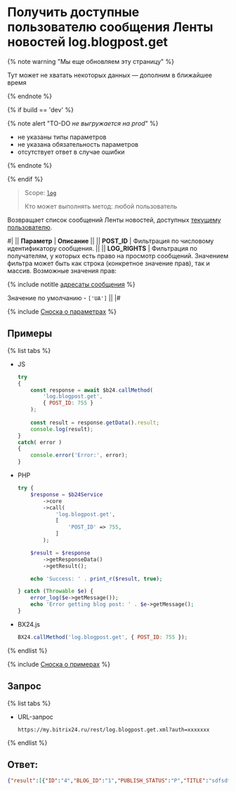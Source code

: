 # Получить доступные пользователю сообщения Ленты новостей log.blogpost.get

{% note warning "Мы еще обновляем эту страницу" %}

Тут может не хватать некоторых данных — дополним в ближайшее время

{% endnote %}

{% if build == 'dev' %}

{% note alert "TO-DO _не выгружается на prod_" %}

- не указаны типы параметров
- не указана обязательность параметров
- отсутствует ответ в случае ошибки

{% endnote %}

{% endif %}

> Scope: [`log`](../scopes/permissions.md)
>
> Кто может выполнять метод: любой пользователь

Возвращает список сообщений Ленты новостей, доступных [текущему пользователю](../how-to-call-rest-api/authorization.md#понятие-текущего-пользователя).

#|
|| **Параметр** | **Описание** ||
|| **POST_ID** | Фильтрация по числовому идентификатору сообщения. ||
|| **LOG_RIGHTS** | Фильтрация по получателям, у которых есть право на просмотр сообщений. Значением фильтра может быть как строка (конкретное значение прав), так и массив. Возможные значения прав:

{% include notitle [адресаты сообщения](./_includes/log-recepients.md) %}

Значение по умолчанию - `['UA']` ||
|#

{% include [Сноска о параметрах](../../_includes/required.md) %}

## Примеры

{% list tabs %}

- JS


    ```js
    try
    {
    	const response = await $b24.callMethod(
    		'log.blogpost.get',
    		{ POST_ID: 755 }
    	);
    	
    	const result = response.getData().result;
    	console.log(result);
    }
    catch( error )
    {
    	console.error('Error:', error);
    }
    ```

- PHP


    ```php
    try {
        $response = $b24Service
            ->core
            ->call(
                'log.blogpost.get',
                [
                    'POST_ID' => 755,
                ]
            );
    
        $result = $response
            ->getResponseData()
            ->getResult();
    
        echo 'Success: ' . print_r($result, true);
    
    } catch (Throwable $e) {
        error_log($e->getMessage());
        echo 'Error getting blog post: ' . $e->getMessage();
    }
    ```

- BX24.js

    ```js
    BX24.callMethod('log.blogpost.get', { POST_ID: 755 });
    ```

{% endlist %}

{% include [Сноска о примерах](../../_includes/examples.md) %}

## Запрос

{% list tabs %}

- URL-запрос

    ```http
    https://my.bitrix24.ru/rest/log.blogpost.get.xml?auth=xxxxxxx
    ```

{% endlist %}

## Ответ:

```json
{"result":[{"ID":"4","BLOG_ID":"1","PUBLISH_STATUS":"P","TITLE":"sdfsdfsd","AUTHOR_ID":"1","ENABLE_COMMENTS":"Y","NUM_COMMENTS":"0","CODE":null,"MICRO":"Y","DETAIL_TEXT":"sdfsdfsd","DATE_PUBLISH":"21.10.2015 17:00:50","CATEGORY_ID":"","HAS_SOCNET_ALL":"Y","HAS_TAGS":"N","HAS_IMAGES":"N","HAS_PROPS":"N","HAS_COMMENT_IMAGES":null},{"ID":"3","BLOG_ID":"1","PUBLISH_STATUS":"P","TITLE":"test1","AUTHOR_ID":"1","ENABLE_COMMENTS":"Y","NUM_COMMENTS":"0","CODE":null,"MICRO":"Y","DETAIL_TEXT":"test1","DATE_PUBLISH":"31.07.2015 17:03:54","CATEGORY_ID":"","HAS_SOCNET_ALL":"Y","HAS_TAGS":"N","HAS_IMAGES":"N","HAS_PROPS":"Y","HAS_COMMENT_IMAGES":null,"UF_BLOG_POST_DOC":{"ID":"1","ENTITY_ID":"BLOG_POST","FIELD_NAME":"UF_BLOG_POST_DOC","USER_TYPE_ID":"file","XML_ID":"UF_BLOG_POST_DOC","SORT":"100","MULTIPLE":"Y","MANDATORY":"N","SHOW_FILTER":"N","SHOW_IN_LIST":"N","EDIT_IN_LIST":"Y","IS_SEARCHABLE":"Y","SETTINGS":{"SIZE":20,"LIST_WIDTH":0,"LIST_HEIGHT":0,"MAX_SHOW_SIZE":0,"MAX_ALLOWED_SIZE":0,"EXTENSIONS":[]},"EDIT_FORM_LABEL":null,"LIST_COLUMN_LABEL":null,"LIST_FILTER_LABEL":null,"ERROR_MESSAGE":null,"HELP_MESSAGE":null,"USER_TYPE":{"USER_TYPE_ID":"file","CLASS_NAME":"CUserTypeFile","DESCRIPTION":"Файл","BASE_TYPE":"file"},"VALUE":false,"ENTITY_VALUE_ID":3},"UF_GRATITUDE":{"ID":"3","ENTITY_ID":"BLOG_POST","FIELD_NAME":"UF_GRATITUDE","USER_TYPE_ID":"integer","XML_ID":"UF_GRATITUDE","SORT":"100","MULTIPLE":"N","MANDATORY":"N","SHOW_FILTER":"N","SHOW_IN_LIST":"N","EDIT_IN_LIST":"Y","IS_SEARCHABLE":"N","SETTINGS":{"SIZE":20,"MIN_VALUE":0,"MAX_VALUE":0,"DEFAULT_VALUE":""},"EDIT_FORM_LABEL":null,"LIST_COLUMN_LABEL":null,"LIST_FILTER_LABEL":null,"ERROR_MESSAGE":null,"HELP_MESSAGE":null,"USER_TYPE":{"USER_TYPE_ID":"integer","CLASS_NAME":"CUserTypeInteger","DESCRIPTION":"Целое число","BASE_TYPE":"int"},"VALUE":null,"ENTITY_VALUE_ID":3},"UF_BLOG_POST_FILE":{"ID":"8","ENTITY_ID":"BLOG_POST","FIELD_NAME":"UF_BLOG_POST_FILE","USER_TYPE_ID":"disk_file","XML_ID":"UF_BLOG_POST_FILE","SORT":"100","MULTIPLE":"Y","MANDATORY":"N","SHOW_FILTER":"N","SHOW_IN_LIST":"N","EDIT_IN_LIST":"Y","IS_SEARCHABLE":"Y","SETTINGS":"IBLOCK_ID":0,"SECTION_ID":0,"UF_TO_SAVE_ALLOW_EDIT":null},"EDIT_FORM_LABEL":null,"LIST_COLUMN_LABEL":null,"LIST_FILTER_LABEL":null,"ERROR_MESSAGE":null,"HELP_MESSAGE":null,"USER_TYPE":{"USER_TYPE_ID":"disk_file","CLASS_NAME":"Bitrix\\Disk\\Uf\\FileUserType","DESCRIPTION":"Файл (Диск)","BASE_TYPE":"int","TAG":["DISK FILE ID","DOCUMENT ID"]},"VALUE":false,"ENTITY_VALUE_ID":3},"UF_BLOG_POST_IMPRTNT":"ID":"18","ENTITY_ID":"BLOG_POST","FIELD_NAME":"UF_BLOG_POST_IMPRTNT","USER_TYPE_ID":"integer","XML_ID":"UF_BLOG_POST_IMPRTNT","SORT":"100","MULTIPLE":"N","MANDATORY":"N","SHOW_FILTER":"N","SHOW_IN_LIST":"Y","EDIT_IN_LIST":"Y","IS_SEARCHABLE":"N","SETTINGS":{"SIZE":20,"MIN_VALUE":0,"MAX_VALUE":0,"DEFAULT_VALUE":""},"EDIT_FORM_LABEL":"Важное сообщение","LIST_COLUMN_LABEL":"Важное","LIST_FILTER_LABEL":"Важное","ERROR_MESSAGE":null,"HELP_MESSAGE":null,"USER_TYPE":{"USER_TYPE_ID":"integer","CLASS_NAME":"CUserTypeInteger","DESCRIPTION":"Целое число","BASE_TYPE":"int"},"VALUE":"1","ENTITY_VALUE_ID":3},"UF_BLOG_POST_VOTE":"ID":"35","ENTITY_ID":"BLOG_POST","FIELD_NAME":"UF_BLOG_POST_VOTE","USER_TYPE_ID":"vote","XML_ID":"UF_BLOG_POST_VOTE","SORT":"100","MULTIPLE":"N","MANDATORY":"N","SHOW_FILTER":"N","SHOW_IN_LIST":"Y","EDIT_IN_LIST":"Y","IS_SEARCHABLE":"N","SETTINGS":{"CHANNEL_ID":1,"UNIQUE":13,"UNIQUE_IP_DELAY":{"DELAY":"10","DELAY_TYPE":"D"},"NOTIFY":"I"},"EDIT_FORM_LABEL":null,"LIST_COLUMN_LABEL":null,"LIST_FILTER_LABEL":null,"ERROR_MESSAGE":null,"HELP_MESSAGE":null,"USER_TYPE
```
